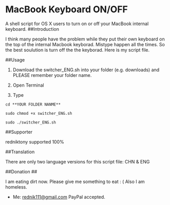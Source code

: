 # MacBook Keyboard ON/OFF
A shell script for OS X users to turn on or off your MacBook internal keyboard.
##Introduction

I think many people have the problem while they put their own keyboard on the top of the internal Macbook keyborad.
Mistype happen all the times. So the best soulution is turn off the the keyborad. Here is my script file.

##Usage

1. Download the switcher_ENG.sh into your folder (e.g. downloads) and PLEASE remember your folder name.

2. Open Terminal 

3. Type
```script
cd **YOUR FOLDER NANME**
```

```script
sudo chmod +x switcher_ENG.sh
```

```script
sudo ./switcher_ENG.sh
```

##Supporter

redniktony supported 100%

##Translation

There are only two language versions for this script file: CHN & ENG

##Donation ##

I am eating dirt now. Please give me something to eat : ( Also I am homeless.

* Me: [rednik111@gmail.com](https://paypal.me/rednik)
PayPal accepted.
